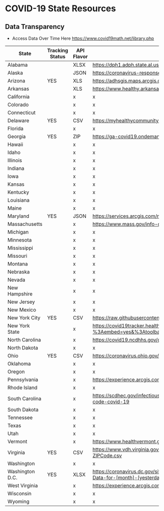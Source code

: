 # COVID-19 State Resources
## Data Transparency
* Access Data Over Time Here https://www.covid19math.net/library.php

| State           | Tracking Status |  API Flavor |  Health Dept Site |
| --------------- | --------------- | ----------- | ----------------- |
| Alabama         |     | XLSX  | https://dph1.adph.state.al.us/covid-19/  | 
| Alaska          |     | JSON  | https://coronavirus-response-alaska-dhss.hub.arcgis.com/search  | 
| Arizona         | YES | XLS   | https://adhsgis.maps.arcgis.com/sharing/rest/content/items/8a2c089c866940bbac0ee70a41ea27bd/data  |
| Arkansas        |     | XLS   | https://www.healthy.arkansas.gov/programs-services/topics/novel-coronavirus#Covidnumbers  |
| California      |     | x     | x |
| Colorado        |     | x     | x |
| Connecticut     |     | x     | x |
| Delaware        | YES | CSV   | https://myhealthycommunity.dhss.delaware.gov/locations/state/download_covid_19_data  |
| Florida         |     | x     | x |
| Georgia         | YES | ZIP   | https://ga-covid19.ondemand.sas.com/docs/ga_covid_data.zip  |
| Hawaii          |     | x     | x |
| Idaho           |     | x     | x |
| Illinois        |     | x     | x |
| Indiana         |     | x     | x |
| Iowa            |     | x     | x |
| Kansas          |     | x     | x |
| Kentucky        |     | x     | x |
| Louisiana       |     | x     | x |
| Maine           |     | x     | x |
| Maryland        | YES | JSON  | https://services.arcgis.com/njFNhDsUCentVYJW/ArcGIS/rest/services/MDCOVID19_MASTER_ZIP_CODE_CASES/  |
| Massachusetts   |     | x     | https://www.mass.gov/info-details/covid-19-response-reporting  |
| Michigan        |     | x     | x |
| Minnesota       |     | x     | x |
| Mississippi     |     | x     | x |
| Missouri        |     | x     | x |
| Montana         |     | x     | x |
| Nebraska        |     | x     | x |
| Nevada          |     | x     | x |
| New Hampshire   |     | x     | x |
| New Jersey      |     | x     | x |
| New Mexico      |     | x     | x |
| New York City   | YES | CSV   | https://raw.githubusercontent.com/nychealth/coronavirus-data/master/data-by-modzcta.csv  |
| New York State  |     | x     | https://covid19tracker.health.ny.gov/views/NYS-COVID19-Tracker/NYSDOHCOVID-19Tracker-Map?%3Aembed=yes&%3Atoolbar=no&%3Atabs=n
| North Carolina  |     | x     | https://covid19.ncdhhs.gov/dashboard/cases  |
| North Dakota    |     | x     | x |
| Ohio            | YES | CSV   | https://coronavirus.ohio.gov/static/COVIDSummaryData.csv  |
| Oklahoma        |     | x     | x |
| Oregon          |     | x     | x |
| Pennsylvania    |     | x     | https://experience.arcgis.com/experience/cfb3803eb93d42f7ab1c2cfccca78bf7/  |
| Rhode Island    |     | x     | x |
| South Carolina  |     | x     | https://scdhec.gov/infectious-diseases/viruses/coronavirus-disease-2019-covid-19/sc-cases-county-zip-code-covid-19  |
| South Dakota    |     | x     | x |
| Tennessee       |     | x     | x |
| Texas           |     | x     | x |
| Utah            |     | x     | x |
| Vermont         | |  x | https://www.healthvermont.gov/response/coronavirus-covid-19/current-activity-vermont#town  |
| Virginia        | YES | CSV | https://www.vdh.virginia.gov/content/uploads/sites/182/2020/05/VDH-COVID-19-PublicUseDataset-ZIPCode.csv  |
| Washington      |     | x     | x |
| Washington D.C. | YES | XLSX | https://coronavirus.dc.gov/sites/default/files/dc/sites/coronavirus/page_content/attachments/DC-COVID-19-Data-for-[month]-[yesterday]-[year].xlsx  |
| West Virginia   |  | x | https://experience.arcgis.com/experience/cfb3803eb93d42f7ab1c2cfccca78bf7/  |
| Wisconsin       |     | x     | x |
| Wyoming         |     | x     | x |

